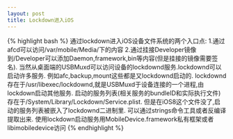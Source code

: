 ```yaml
---
layout: post
title: Lockdown进入iOS
---
```


{% highlight bash %}
通过lockdown进入iOS设备文件系统的两个入口点:
1.通过afcd可以访问/var/mobile/Media/下的内容 
2.通过挂接Developer镜像到/Developer可以添加Daemon,framework,bin等内容(但是挂接的镜像需要签名).
当然从桌面端的USBMuxd可以访问设备的lockdownd服务.lockdownd可以启动许多服务.
例如afc,backup,mount这些都是又lockdownd启动的.
lockdownd存在于/usr/libexec/lockdownd,就是USBMuxd于设备连接的一个进程,由lockdown启动其他服务.
启动的服务列表(相关服务的bundleID和实际执行文件)存在于/System/Library/Lockdown/Service.plist.
但是在iOS8这个文件没了,启动的服务列表被嵌入了lockdownd二进制里.
可以通过strings命令工具或者反编译提取出来.
使用lockdown启动服务用MobileDevice.framework私有框架或者libimobiledevice访问
{% endhighlight %}
